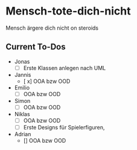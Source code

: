 # Mensch-tote-dich-nicht
Mensch ärgere dich nicht on steroids


## Current To-Dos
- Jonas
  - [ ] Erste Klassen anlegen nach UML
- Jannis
  - [ x] OOA bzw OOD
- Emilio
  - [ ] OOA bzw OOD
- Simon
  - [ ] OOA bzw OOD
- Niklas
  - [ ] OOA bzw OOD 
  - [ ] Erste Designs für Spielerfiguren, 
- Adrian
  - [] OOA bzw OOD
        

        
        
        
      

  
